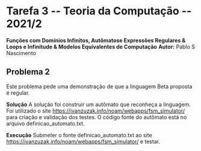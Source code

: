 # Tarefa 3 -- Teoria da Computação -- 2021/2

**Funções com Domínios Infinitos, Autômatose Expressões Regulares & Loops e Infinitude & Modelos Equivalentes de Computação**
**Autor:** Pablo S Nascimento

## Problema 2

Este problema pede uma demonstração de que a linguagem Beta proposta é regular.

**Solução**
A solução foi construir um autômato que reconheça a linguagem.
Foi utilizado o site https://ivanzuzak.info/noam/webapps/fsm_simulator/ para criação e validação dos testes.
O código fonte do autômato está no arquivo definicao_automato.txt.

**Execução**
Submeter o fonte definicao_automato.txt ao site https://ivanzuzak.info/noam/webapps/fsm_simulator/ e testar.